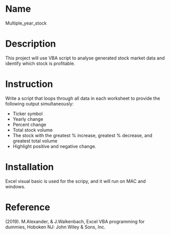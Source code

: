 # Name
Multiple_year_stock

# Description
This project will use VBA script to analyse generated stock market data and identify which stock is profitable.

# Instruction
Write a script that loops through all data in each worksheet to provide the following output simultaneously:
* Ticker symbol
* Yearly change
* Percent change
* Total stock volume
* The stock with the greatest % increase, greatest % decrease, and greatest total volume
* Highlight positive and negative change.

# Installation
Excel visual basic is used for the scripy, and it will run on MAC and windows.

# Reference
(2019). M.Alexander, & J.Walkenbach, Excel VBA programming for dummies, Hoboken NJ: John Wiley & Sons, Inc.
